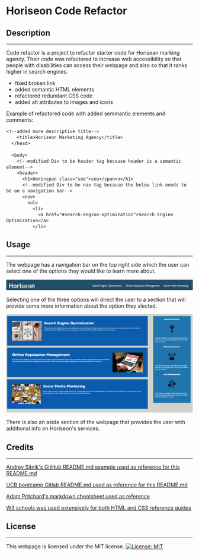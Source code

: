 # Horiseon Code Refactor

## Description

---

Code refactor is a project to refactor starter code for Horisean marking agency. Their code was refactored to increase web accessibility so that people with disabilities can access their webpage and also so that it ranks higher in search engines.

- fixed broken link
- added semantic HTML elements
- refactored redundant CSS code
- added alt attributes to images and icons

Example of refactored code with added semmantic elements and comments:

```
<!--added more descriptive title-->
    <title>Horiseon Marketing Agency</title>
  </head>

  <body>
    <!--modified Div to be header tag because header is a semantic element-->
    <header>
      <h1>Hori<span class="seo">seo</span>n</h1>
      <!--modified Div to be nav tag because the below link needs to be on a navigation bar-->
      <nav>
        <ul>
          <li>
            <a href="#search-engine-optimization">Search Engine Optimization</a>
          </li>

```

## Usage

---

The webpage has a navigation bar on the top right side which the user can select one of the options they would like to learn more about.

![navigation bar](assets/images/Navigation-bar.png)

Selecting one of the three options will direct the user to a section that will provide some more information about the option they slected.

![main contents of webpage](assets/images/Main-contents.png)

There is also an aside section of the webpage that provides the user with additional info on Horiseon's services.

## Credits

---

[Andrey Sitnik's GitHub README.md example used as reference for this README.md](https://github.com/ai/size-limit#readme)

[UCB bootcamp Gitlab README.md used as reference for this README.md](https://ucb.bootcampcontent.com/UCB-Coding-Bootcamp/UCB-VIRT-FSF-FT-09-2022-U-LOLC/-/tree/main/course-content/01-html-git-css/challenge/Good-README-Guide)

[Adam Pritchard's markdown cheatsheet used as reference](https://github.com/adam-p/markdown-here/wiki/Markdown-Cheatsheet#lines)

[W3 schools was used extensively for both HTML and CSS reference guides](https://www.w3schools.com/)

## License

---

This webpage is licensed under the MIT license.
[![License: MIT](https://img.shields.io/badge/License-MIT-yellow.svg)](https://opensource.org/licenses/MIT)
